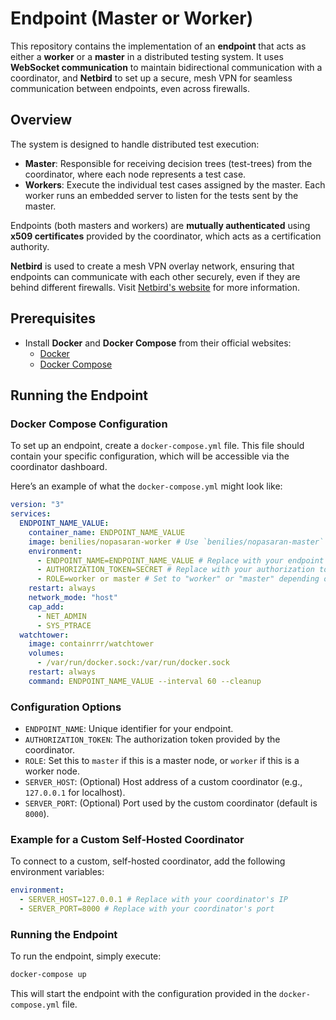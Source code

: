 # Endpoint (Master or Worker)

This repository contains the implementation of an **endpoint** that acts as either a **worker** or a **master** in a distributed testing system. It uses **WebSocket communication** to maintain bidirectional communication with a coordinator, and **Netbird** to set up a secure, mesh VPN for seamless communication between endpoints, even across firewalls.

## Overview

The system is designed to handle distributed test execution:

- **Master**: Responsible for receiving decision trees (test-trees) from the coordinator, where each node represents a test case.
- **Workers**: Execute the individual test cases assigned by the master. Each worker runs an embedded server to listen for the tests sent by the master.

Endpoints (both masters and workers) are **mutually authenticated** using **x509 certificates** provided by the coordinator, which acts as a certification authority.

**Netbird** is used to create a mesh VPN overlay network, ensuring that endpoints can communicate with each other securely, even if they are behind different firewalls. Visit [Netbird's website](https://www.netbird.io/) for more information.

## Prerequisites

- Install **Docker** and **Docker Compose** from their official websites:
  - [Docker](https://docs.docker.com/get-docker/)
  - [Docker Compose](https://docs.docker.com/compose/install/)

## Running the Endpoint

### Docker Compose Configuration

To set up an endpoint, create a `docker-compose.yml` file. This file should contain your specific configuration, which will be accessible via the coordinator dashboard.

Here’s an example of what the `docker-compose.yml` might look like:

```yaml
version: "3"
services:
  ENDPOINT_NAME_VALUE:
    container_name: ENDPOINT_NAME_VALUE
    image: benilies/nopasaran-worker # Use `benilies/nopasaran-master` if this is a master
    environment:
      - ENDPOINT_NAME=ENDPOINT_NAME_VALUE # Replace with your endpoint's name
      - AUTHORIZATION_TOKEN=SECRET # Replace with your authorization token
      - ROLE=worker or master # Set to "worker" or "master" depending on the role
    restart: always
    network_mode: "host"
    cap_add:
      - NET_ADMIN
      - SYS_PTRACE
  watchtower:
    image: containrrr/watchtower
    volumes:
      - /var/run/docker.sock:/var/run/docker.sock
    restart: always
    command: ENDPOINT_NAME_VALUE --interval 60 --cleanup
```

### Configuration Options

- `ENDPOINT_NAME`: Unique identifier for your endpoint.
- `AUTHORIZATION_TOKEN`: The authorization token provided by the coordinator.
- `ROLE`: Set this to `master` if this is a master node, or `worker` if this is a worker node.
- `SERVER_HOST`: (Optional) Host address of a custom coordinator (e.g., `127.0.0.1` for localhost).
- `SERVER_PORT`: (Optional) Port used by the custom coordinator (default is `8000`).

### Example for a Custom Self-Hosted Coordinator

To connect to a custom, self-hosted coordinator, add the following environment variables:

```yaml
environment:
  - SERVER_HOST=127.0.0.1 # Replace with your coordinator's IP
  - SERVER_PORT=8000 # Replace with your coordinator's port
```

### Running the Endpoint

To run the endpoint, simply execute:

```bash
docker-compose up
```

This will start the endpoint with the configuration provided in the `docker-compose.yml` file.
